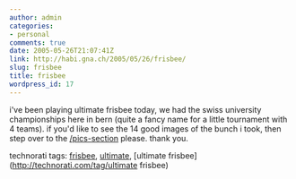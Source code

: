 ```yaml
---
author: admin
categories:
- personal
comments: true
date: 2005-05-26T21:07:41Z
link: http://habi.gna.ch/2005/05/26/frisbee/
slug: frisbee
title: frisbee
wordpress_id: 17
---
```


i've been playing ultimate frisbee today, we had the swiss university championships here in bern (quite a fancy name for a little tournament with 4 teams). if you'd like to see the 14 good images of the bunch i took, then step over to the [/pics-section](http://habi.gna.ch/pics/Frisbeeturnier05/) please. thank you.


technorati tags: [frisbee](http://technorati.com/tag/frisbee), [ultimate](http://technorati.com/tag/ultimate), [ultimate frisbee](http://technorati.com/tag/ultimate frisbee)
